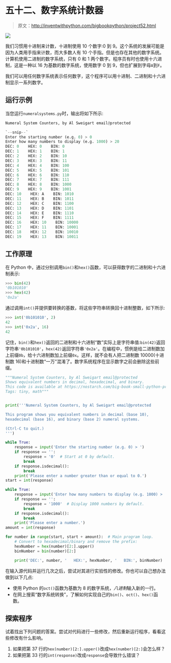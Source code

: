 # 五十二、数字系统计数器

> 原文：<http://inventwithpython.com/bigbookpython/project52.html>

![](img/9d995d63aaead72cad01120081eb8f75.png)

我们习惯用十进制来计数，十进制使用 10 个数字:0 到 9。这个系统的发展可能是因为人类用手指来计数，而大多数人有 10 个手指。但是也存在其他的数字系统。计算机使用二进制的数字系统，只有 0 和 1 两个数字。程序员有时也使用十六进制，这是一种以 16 为基数的数字系统，使用数字 0 到 9，但也扩展到字母`A`到`F`。

我们可以用任何数字系统表示任何数字，这个程序可以用十进制、二进制和十六进制显示一系列数字。

## 运行示例

当您运行`numeralsystems.py`时，输出将如下所示:

```py
Numeral System Counters, by Al Sweigart email@protected

`--snip--`
Enter the starting number (e.g. 0) > 0
Enter how many numbers to display (e.g. 1000) > 20
DEC: 0    HEX: 0    BIN: 0
DEC: 1    HEX: 1    BIN: 1
DEC: 2    HEX: 2    BIN: 10
DEC: 3    HEX: 3    BIN: 11
DEC: 4    HEX: 4    BIN: 100
DEC: 5    HEX: 5    BIN: 101
DEC: 6    HEX: 6    BIN: 110
DEC: 7    HEX: 7    BIN: 111
DEC: 8    HEX: 8    BIN: 1000
DEC: 9    HEX: 9    BIN: 1001
DEC: 10    HEX: A    BIN: 1010
DEC: 11    HEX: B    BIN: 1011
DEC: 12    HEX: C    BIN: 1100
DEC: 13    HEX: D    BIN: 1101
DEC: 14    HEX: E    BIN: 1110
DEC: 15    HEX: F    BIN: 1111
DEC: 16    HEX: 10    BIN: 10000
DEC: 17    HEX: 11    BIN: 10001
DEC: 18    HEX: 12    BIN: 10010
DEC: 19    HEX: 13    BIN: 10011
```

## 工作原理

在 Python 中，通过分别调用`bin()`和`hex()`函数，可以获得数字的二进制和十六进制表示:

```py
>>> bin(42)
'0b101010'
>>> hex(42)
'0x2a'
```

通过调用`int()`并提供要转换的基数，将这些字符串转换回十进制整数，如下所示:

```py
>>> int('0b101010', 2)
42
>>> int('0x2a', 16)
42
```

记住，`bin()`和`hex()`返回的二进制和十六进制“数”实际上是字符串值:`bin(42)`返回字符串`'0b101010'`，`hex(42)`返回字符串`'0x2a'`。在编程中，惯例是给二进制数加上前缀`0b`，给十六进制数加上前缀`0x`。这样，就不会有人把二进制数 10000(十进制数 16)和十进制数“一万”混淆了。数字系统程序在显示数字之前会删除这些前缀。

```py
"""Numeral System Counters, by Al Sweigart email@protected
Shows equivalent numbers in decimal, hexadecimal, and binary.
This code is available at https://nostarch.com/big-book-small-python-programming
Tags: tiny, math"""


print('''Numeral System Counters, by Al Sweigart email@protected

This program shows you equivalent numbers in decimal (base 10),
hexadecimal (base 16), and binary (base 2) numeral systems.

(Ctrl-C to quit.)
''')

while True:
    response = input('Enter the starting number (e.g. 0) > ')
    if response == '':
        response = '0'  # Start at 0 by default.
        break
    if response.isdecimal():
        break
    print('Please enter a number greater than or equal to 0.')
start = int(response)

while True:
    response = input('Enter how many numbers to display (e.g. 1000) > ')
    if response == '':
        response = '1000'  # Display 1000 numbers by default.
        break
    if response.isdecimal():
        break
    print('Please enter a number.')
amount = int(response)

for number in range(start, start + amount):  # Main program loop.
    # Convert to hexadecimal/binary and remove the prefix:
    hexNumber = hex(number)[2:].upper()
    binNumber = bin(number)[2:]

    print('DEC:', number, '   HEX:', hexNumber, '   BIN:', binNumber) 
```

在输入源代码并运行几次之后，尝试对其进行实验性的修改。你也可以自己想办法做到以下几点:

*   使用 Python 的`oct()`函数为基数为 8 的数字系统，*八进制*输入新的一行。
*   在网上搜索“数字系统转换”，了解如何实现自己的`bin()`、`oct()`、`hex()`函数。

## 探索程序

试着找出下列问题的答案。尝试对代码进行一些修改，然后重新运行程序，看看这些修改有什么影响。

1.  如果把第 37 行的`hex(number)[2:].upper()`改成`hex(number)[2:]`会怎么样？
2.  如果把第 33 行的`int(response)`改成`response`会导致什么错误？